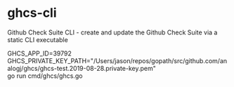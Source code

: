 # ghcs-cli
Github Check Suite CLI - create and update the Github Check Suite via a static CLI executable 


GHCS_APP_ID=39792 \
GHCS_PRIVATE_KEY_PATH="/Users/jason/repos/gopath/src/github.com/analogj/ghcs/ghcs-test.2019-08-28.private-key.pem" \
go run cmd/ghcs/ghcs.go
